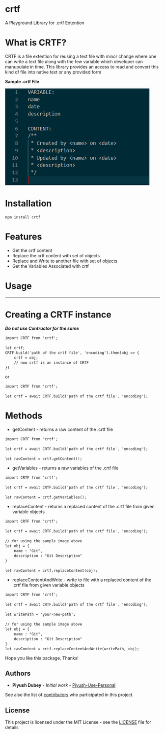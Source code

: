 # crtf
A Playground Library for .crtf Extention

# What is CRTF?
CRTF is a file extention for reusing a text file with minor change where one can write a text file along with the few variable which developer can manupulate in time. This library provides an access to read and convert this kind of file into native text or any provided form

**Sample .crtf File**

![Alt text](static/img/crtfSampleImage.png?raw=true "File which has 2 section one is Variable and another is Content")

# Installation
```
npm install crtf
```

# Features
* Get the crtf content
* Replace the crtf content with set of objects
* Replace and Write to another file with set of objects
* Get the Variables Associated with crtf

# Usage
---
# Creating a CRTF instance
***Do not use Contructor for the same***
```
import CRTF from 'crtf';

let crtf;
CRTF.build('path of the crtf file', 'encoding').then(obj => {
    crtf = obj;
    // now crtf is an instance of CRTF
})
```

or

```
import CRTF from 'crtf';

let crtf = await CRTF.build('path of the crtf file', 'encoding');
```

# Methods
* getContent - returns a raw content of the .crtf file

```
import CRTF from 'crtf';

let crtf = await CRTF.build('path of the crtf file', 'encoding');

let rawContent = crtf.getContent();

```

* getVariables - returns a raw variables of the .crtf file

```
import CRTF from 'crtf';

let crtf = await CRTF.build('path of the crtf file', 'encoding');

let rawContent = crtf.getVariables();

```

* replaceContent - returns a replaced content of the .crtf file from given variable objects

```
import CRTF from 'crtf';

let crtf = await CRTF.build('path of the crtf file', 'encoding');

// for using the sample image above
let obj = {
    name : "Git",
    description : "Git Description"
}

let rawContent = crtf.replaceContent(obj);

```

* replaceContentAndWrite - write to file with a replaced content of the .crtf file from given variable objects
```
import CRTF from 'crtf';

let crtf = await CRTF.build('path of the crtf file', 'encoding');

let writePath = 'your-new-path';

// for using the sample image above
let obj = {
    name : "Git",
    description : "Git Description"
}
let rawContent = crtf.replaceContentAndWrite(writePath, obj);

```

Hope you like this package. Thanks!
## Authors

* **Piyush Dubey** - *Initial work* - [Piyush-Use-Personal](https://github.com/Piyush-Use-Personal/)

See also the list of [contributors](https://github.com/Piyush-Use-Personal/crtf/graphs/contributors) who participated in this project.

## License

This project is licensed under the MIT License - see the [LICENSE](LICENSE) file for details